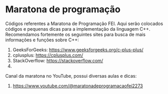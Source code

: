 # Maratona de programação
Códigos referentes a Maratona de Programação FEI.
Aqui serão colocados códigos e pequenas dicas para a implementação da linguagem C++.
Recomendamos fortemente os seguintes sites para busca de mais informações e funções sobre C++:
1. GeeksForGeeks: https://www.geeksforgeeks.org/c-plus-plus/
2. cplusplus: https://cplusplus.com/
3. StackOverflow: https://stackoverflow.com/
4. 
Canal da maratona no YouTube, possui diversas aulas e dicas:
1. https://www.youtube.com/@maratonadeprogramacaofei2273

